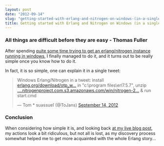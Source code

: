 ```yaml
---
layout: post
date: "2012-09-14"
slug: "getting-started-with-erlang-and-nitrogen-on-windows-(in-a-single-tweet)"
title: Getting started with Erlang and Nitrogen on Windows (in a single tweet)
---
```


<h3>All things are difficult before they are easy - Thomas Fuller</h3>
<p>After spending <a href="/posts/Live-Blogging-getting-started-with-Erlang-and-Nitrogen/">quite some time trying to get an erlang/nitrogen instance running in windows</a>, I finally managed to do it, and it turns out to be really simple once you know how to do it.</p>
<p>In fact, it is so simple, one can explain it in a single tweet:</p>
<blockquote class="twitter-tweet">
<p>Windows Erlang/Nitrogen in a tweet: install <a title="https://www.erlang.org/download/otp_win32_R13B04.exe" href="https://t.co/hCoe0uZR">erlang.org/download/otp_w&hellip;</a> in "c:\program files\erl7.5.7", unzip <a title="https://files.nitrogenproject.com.s3.amazonaws.com/win/nitrogen-2.0.3-inets.zip" href="https://t.co/4ZfdbvNu">&hellip;.nitrogenproject.com.s3.amazonaws.com/win/nitrogen-2&hellip;</a> &amp; run start.cmd</p>
&mdash; Tom * suǝssuɐſ (@ToJans) <a href="https://twitter.com/ToJans/status/246623563224846339">September 14, 2012</a></blockquote>
<p>
<script src="//platform.twitter.com/widgets.js"></script>
</p>
<h3>Conclusion</h3>
<p>When considering how simple it is, and looking back <a href="/posts/Live-Blogging-getting-started-with-Erlang-and-Nitrogen/">at my live blog post</a>, my actions look a bit ridiculous, but not all is lost, as my discovery process somewhat helped me to get more acquainted with the whole Erlang story...</p>
